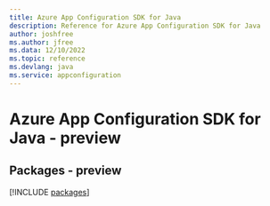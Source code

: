 ```yaml
---
title: Azure App Configuration SDK for Java
description: Reference for Azure App Configuration SDK for Java
author: joshfree
ms.author: jfree
ms.data: 12/10/2022
ms.topic: reference
ms.devlang: java
ms.service: appconfiguration
---
```

# Azure App Configuration SDK for Java - preview
## Packages - preview
[!INCLUDE [packages](app-configuration-index.md)]